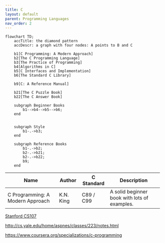 ```yaml
---
title: C
layout: default
parent: Programming Languages
nav_order: 2
---
```


```mermaid
flowchart TD;
    accTitle: the diamond pattern
    accDescr: a graph with four nodes: A points to B and C

    b1[C Programming: A Modern Approach]
    b2[The C Programming Language]
    b3[The Practice of Programming]
    b4[Algorithms in C]
    b5[C Interfaces and Implementation]
    b6[The Standard C Library]

    b9[C: A Reference Manual]

    b21[The C Puzzle Book]
    b22[The C Answer Book]

    subgraph Beginner Books
        b1-->b4-->b5-->b6;
    end

    
    subgraph Style
        b1-.->b3;
    end

    subgraph Reference Books
        b1-.->b2;
        b2-.->b21;
        b2-.->b22;
        b9;
    end
```

| Name                             | Author    | C Standard | Description                                  |
| -------------------------------- | --------- | ---------- | -------------------------------------------- |
| C Programming: A Modern Approach | K.N. King | C89 / C99  | A solid beginner book with lots of examples. |

[Stanford CS107](https://see.stanford.edu/course/cs107)

http://cs.yale.edu/home/aspnes/classes/223/notes.html

https://www.coursera.org/specializations/c-programming